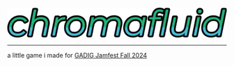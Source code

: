 ![chromafluid logo](title.png)

---

a little game i made for [GADIG Jamfest Fall 2024](https://itch.io/jam/jamfest-fall-2024)
